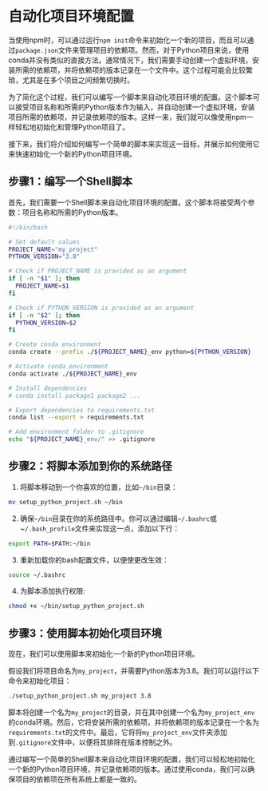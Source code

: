 # 自动化项目环境配置

当使用npm时，可以通过运行``npm init``命令来初始化一个新的项目，而且可以通过``package.json``文件来管理项目的依赖项。然而，对于Python项目来说，使用conda并没有类似的直接方法。通常情况下，我们需要手动创建一个虚拟环境，安装所需的依赖项，并将依赖项的版本记录在一个文件中。这个过程可能会比较繁琐，尤其是在多个项目之间频繁切换时。

为了简化这个过程，我们可以编写一个脚本来自动化项目环境的配置。这个脚本可以接受项目名称和所需的Python版本作为输入，并自动创建一个虚拟环境，安装项目所需的依赖项，并记录依赖项的版本。这样一来，我们就可以像使用npm一样轻松地初始化和管理Python项目了。

接下来，我们将介绍如何编写一个简单的脚本来实现这一目标，并展示如何使用它来快速初始化一个新的Python项目环境。

## 步骤1：编写一个Shell脚本

首先，我们需要一个Shell脚本来自动化项目环境的配置。这个脚本将接受两个参数：项目名称和所需的Python版本。

```bash
#!/bin/bash

# Set default values
PROJECT_NAME="my_project"
PYTHON_VERSION="3.8"

# Check if PROJECT_NAME is provided as an argument
if [ -n "$1" ]; then
  PROJECT_NAME=$1
fi

# Check if PYTHON_VERSION is provided as an argument
if [ -n "$2" ]; then
  PYTHON_VERSION=$2
fi

# Create conda environment
conda create --prefix ./${PROJECT_NAME}_env python=${PYTHON_VERSION}

# Activate conda environment
conda activate ./${PROJECT_NAME}_env

# Install dependencies
# conda install package1 package2 ...

# Export dependencies to requirements.txt
conda list --export > requirements.txt

# Add environment folder to .gitignore
echo "${PROJECT_NAME}_env/" >> .gitignore
```

## 步骤2：将脚本添加到你的系统路径

1. 将脚本移动到一个你喜欢的位置，比如``~/bin``目录：
```bash
mv setup_python_project.sh ~/bin
```
2. 确保``~/bin``目录在你的系统路径中。你可以通过编辑``~/.bashrc``或~``/.bash_profile``文件来实现这一点，添加以下行：
```bash
export PATH=$PATH:~/bin
```
3. 重新加载你的bash配置文件，以便使更改生效：
```bash
source ~/.bashrc
```
4. 为脚本添加执行权限:
```bash
chmod +x ~/bin/setup_python_project.sh
```

## 步骤3：使用脚本初始化项目环境

现在，我们可以使用脚本来初始化一个新的Python项目环境。

假设我们将项目命名为``my_project``，并需要Python版本为3.8。我们可以运行以下命令来初始化项目：
```bash
./setup_python_project.sh my_project 3.8
```

脚本将创建一个名为``my_project``的目录，并在其中创建一个名为``my_project_env``的conda环境。然后，它将安装所需的依赖项，并将依赖项的版本记录在一个名为``requirements.txt``的文件中。最后，它将将``my_project_env``文件夹添加到``.gitignore``文件中，以便将其排除在版本控制之外。

通过编写一个简单的Shell脚本来自动化项目环境的配置，我们可以轻松地初始化一个新的Python项目环境，并记录依赖项的版本。通过使用conda，我们可以确保项目的依赖项在所有系统上都是一致的。

